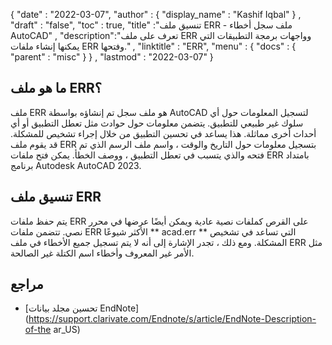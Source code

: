 {
  "date" : "2022-03-07",
  "author" : {
    "display_name" : "Kashif Iqbal"
} ,
  "draft" : "false",
  "toc" : true,
  "title" :"تنسيق ملف ERR - ملف سجل أخطاء AutoCAD" ,
  "description":"تعرف على ملف ERR وواجهات برمجة التطبيقات التي يمكنها إنشاء ملفات ERR وفتحها." ,
  "linktitle" : "ERR",
  "menu" : {
    "docs" : {
      "parent" : "misc"
}
} ,
  "lastmod" : "2022-03-07"
}

## ما هو ملف ERR؟

ملف ERR هو ملف سجل تم إنشاؤه بواسطة AutoCAD لتسجيل المعلومات حول أي سلوك غير طبيعي للتطبيق. يتضمن معلومات حول حوادث مثل تعطل التطبيق أو أي أحداث أخرى مماثلة. هذا يساعد في تحسين التطبيق من خلال إجراء تشخيص للمشكلة. قد يقوم ملف ERR بتسجيل معلومات حول التاريخ والوقت ، واسم ملف الرسم الذي تم فتحه والذي يتسبب في تعطل التطبيق ، ووصف الخطأ. يمكن فتح ملفات ERR بامتداد
برنامج Autodesk AutoCAD 2023.

## تنسيق ملف ERR

يتم حفظ ملفات ERR على القرص كملفات نصية عادية ويمكن أيضًا عرضها في محرر نصي. تتضمن ملفات ERR الأكثر شيوعًا ** acad.err ** التي تساعد في تشخيص المشكلة. ومع ذلك ، تجدر الإشارة إلى أنه لا يتم تسجيل جميع الأخطاء في ملف ERR مثل الأمر غير المعروف وأخطاء اسم الكتلة غير الصالحة.

## مراجع

* [تحسين مجلد بيانات EndNote](https://support.clarivate.com/Endnote/s/article/EndNote-Description-of-the ar_US)


